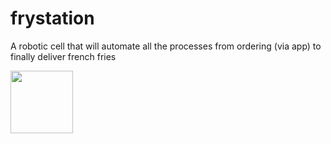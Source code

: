 # frystation
A robotic cell that will automate all the processes from ordering (via app) to finally deliver french fries

<img src="https://cdn.pixabay.com/photo/2017/02/01/11/19/cartoon-chips-2029737_1280.png" width="100">
